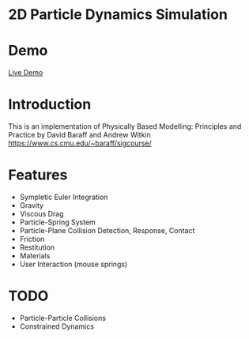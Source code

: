 # 2D Particle Dynamics Simulation

# Demo
[Live Demo](https://kareemkermad.github.io/ParticleDynamics/)

# Introduction
This is an implementation of Physically Based Modelling: Principles and Practice by David Baraff and Andrew Witkin
https://www.cs.cmu.edu/~baraff/sigcourse/

# Features
* Sympletic Euler Integration
* Gravity
* Viscous Drag
* Particle-Spring System
* Particle-Plane Collision Detection, Response, Contact
* Friction
* Restitution
* Materials
* User Interaction (mouse springs)

# TODO
* Particle-Particle Collisions
* Constrained Dynamics

